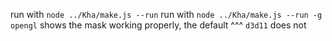 run with `node ../Kha/make.js --run`
run with `node ../Kha/make.js --run -g opengl` shows the mask working properly, the default ^^^ `d3d11` does not
